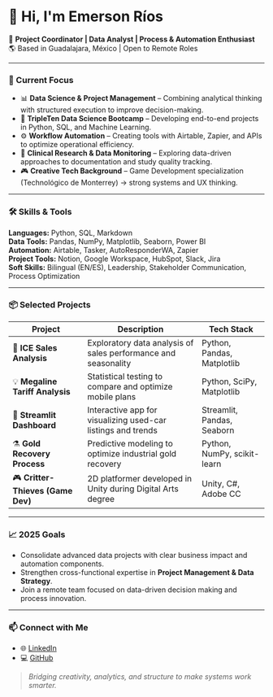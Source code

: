 # 👋 Hi, I'm Emerson Ríos

🎯 **Project Coordinator | Data Analyst | Process & Automation Enthusiast**  
🌎 Based in Guadalajara, México  |  Open to Remote Roles  

---

### 🚀 Current Focus
- 📊 **Data Science & Project Management** – Combining analytical thinking with structured execution to improve decision-making.  
- 🧩 **TripleTen Data Science Bootcamp** – Developing end-to-end projects in Python, SQL, and Machine Learning.  
- ⚙️ **Workflow Automation** – Creating tools with Airtable, Zapier, and APIs to optimize operational efficiency.  
- 🔬 **Clinical Research & Data Monitoring** – Exploring data-driven approaches to documentation and study quality tracking.  
- 🎮 **Creative Tech Background** – Game Development specialization (Technológico de Monterrey) → strong systems and UX thinking.

---

### 🛠️ Skills & Tools
**Languages:** Python, SQL, Markdown  
**Data Tools:** Pandas, NumPy, Matplotlib, Seaborn, Power BI  
**Automation:** Airtable, Tasker, AutoResponderWA, Zapier  
**Project Tools:** Notion, Google Workspace, HubSpot, Slack, Jira  
**Soft Skills:** Bilingual (EN/ES), Leadership, Stakeholder Communication, Process Optimization  

---

### 📦 Selected Projects
| Project | Description | Tech Stack |
|----------|--------------|-------------|
| 🧊 **ICE Sales Analysis** | Exploratory data analysis of sales performance and seasonality | Python, Pandas, Matplotlib |
| 💡 **Megaline Tariff Analysis** | Statistical testing to compare and optimize mobile plans | Python, SciPy, Matplotlib |
| 📡 **Streamlit Dashboard** | Interactive app for visualizing used-car listings and trends | Streamlit, Pandas, Seaborn |
| ⚗️ **Gold Recovery Process** | Predictive modeling to optimize industrial gold recovery | Python, NumPy, scikit-learn |
| 🎮 **Critter-Thieves (Game Dev)** | 2D platformer developed in Unity during Digital Arts degree | Unity, C#, Adobe CC |

---

### 📈 2025 Goals
- Consolidate advanced data projects with clear business impact and automation components.  
- Strengthen cross-functional expertise in **Project Management & Data Strategy**.  
- Join a remote team focused on data-driven decision making and process innovation.  

---

### 📫 Connect with Me
- 🌐 [LinkedIn](https://www.linkedin.com/in/emersonrios/)  
- 💻 [GitHub](https://github.com/emersonrios)  

> *Bridging creativity, analytics, and structure to make systems work smarter.*
